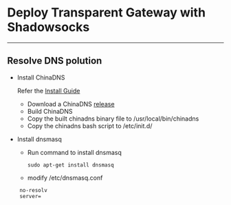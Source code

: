 # Deploy Transparent Gateway with Shadowsocks
----------
## Resolve DNS polution
* Install ChinaDNS

  Refer the [Install Guide](https://github.com/shadowsocks/ChinaDNS/)
  - Download a ChinaDNS [release](https://github.com/shadowsocks/ChinaDNS/releases)
  - Build ChinaDNS
  - Copy the built chinadns binary file to /usr/local/bin/chinadns
  - Copy the chinadns bash script to /etc/init.d/

* Install dnsmasq
  - Run command to install dnsmasq

    `sudo apt-get install dnsmasq`
  - modify /etc/dnsmasq.conf

```
    no-resolv
    server=
```
    
